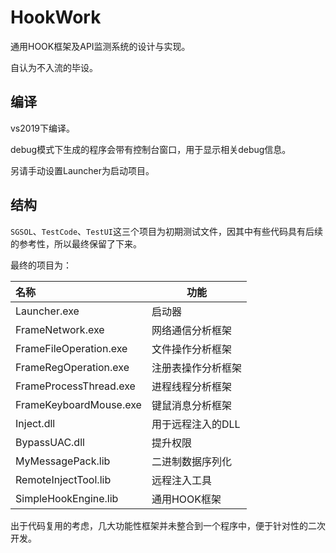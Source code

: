 # HookWork

通用HOOK框架及API监测系统的设计与实现。

自认为不入流的毕设。

## 编译

vs2019下编译。

debug模式下生成的程序会带有控制台窗口，用于显示相关debug信息。

另请手动设置Launcher为启动项目。

## 结构

`SGSOL`、`TestCode`、`TestUI`这三个项目为初期测试文件，因其中有些代码具有后续的参考性，所以最终保留了下来。

最终的项目为：

| 名称                   | 功能               |
| :--------------------- | ------------------ |
| Launcher.exe           | 启动器             |
| FrameNetwork.exe       | 网络通信分析框架   |
| FrameFileOperation.exe | 文件操作分析框架   |
| FrameRegOperation.exe  | 注册表操作分析框架 |
| FrameProcessThread.exe | 进程线程分析框架   |
| FrameKeyboardMouse.exe | 键鼠消息分析框架   |
| Inject.dll             | 用于远程注入的DLL  |
| BypassUAC.dll          | 提升权限           |
|MyMessagePack.lib|二进制数据序列化|
|RemoteInjectTool.lib|远程注入工具|
|SimpleHookEngine.lib|通用HOOK框架|

出于代码复用的考虑，几大功能性框架并未整合到一个程序中，便于针对性的二次开发。
